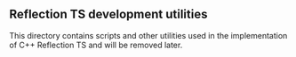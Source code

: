Reflection TS development utilities
-----------------------------------

This directory contains scripts and other utilities used
in the implementation of C++ Reflection TS and will be
removed later.
